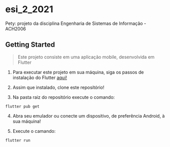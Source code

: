 # esi_2_2021

Pety: projeto da disciplina Engenharia de Sistemas de Informação - ACH2006

## Getting Started

> Este projeto consiste em uma aplicação mobile, desenvolvida em Flutter

1. Para executar este projeto em sua máquina, siga os passos de instalação do Flutter [aqui!](https://flutter.dev/docs/get-started/install)

2. Assim que instalado, clone este reposítório!

3. Na pasta raiz do repositório execute o comando:
```
flutter pub get
```

4. Abra seu emulador ou conecte um dispositivo, de preferência Android, à sua máquina!

5. Execute o camando:
```
flutter run
```
